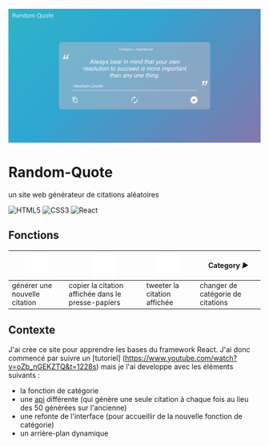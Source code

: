 ![the site](public/site_capture.png)
# Random-Quote 

un site web générateur de citations aléatoires

![HTML5](https://img.shields.io/badge/html5-%23E34F26.svg?style=for-the-badge&logo=html5&logoColor=white) ![CSS3](https://img.shields.io/badge/css3-%231572B6.svg?style=for-the-badge&logo=css3&logoColor=white) ![React](https://img.shields.io/badge/react-%2320232a.svg?style=for-the-badge&logo=react&logoColor=%2361DAFB)
## Fonctions

| <img src="src/Components/Assets/reload.png" width="48"> | <img src="src/Components/Assets/copy.png" width="48"> | <img src="src/Components/Assets/twitter.png" width="48">  | <p>Category  <i>&#x25B6;</i> </p> |
| ------------- | ------------- | ------------- | ------------- |
| générer une nouvelle citation  | copier la citation affichée dans le presse-papiers  | tweeter la citation affichée  | changer de catégorie de citations |

## Contexte

J'ai crèe ce site pour apprendre les bases du framework React. J'ai donc commencé par suivre un [tutoriel] (https://www.youtube.com/watch?v=oZb_nGEKZTQ&t=1228s)
mais je l'ai developpe avec les éléments suivants :
- la fonction de catégorie
- une [api](https://github.com/lukePeavey/quotable) différente (qui génère une seule citation à chaque fois au lieu des 50 générées sur l'ancienne)
- une refonte de l'interface (pour accueillir de la nouvelle fonction de catégorie)
- un arrière-plan dynamique 

